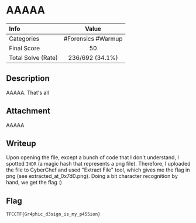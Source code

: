 # AAAAA

| Info | Value |
| :--- | :-----: |
| Categories | #Forensics #Warmup |
| Final Score | 50 |
| Total Solve (Rate) | 236/692 (34.1%) |

## Description

AAAAA. That's all

## Attachment
AAAAA

## Writeup

Upon opening the file, except a bunch of code that I don't understand, I spotted `IHDR` (a magic hash that represents a png file). Therefore, I uploaded the file to CyberChef and used "Extract File" tool, which gives me the flag in png (see extracted_at_0x7d0.png). Doing a bit character recognition by hand, we get the flag :)

## Flag
`TFCCTF{Gr4phic_d3sign_is_my_p455ion}`